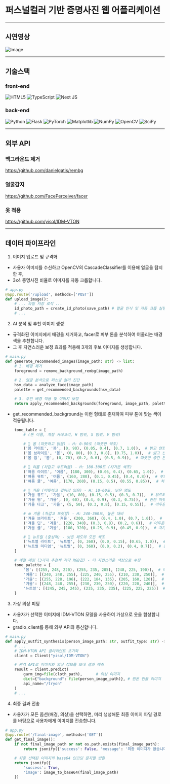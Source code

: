 # 퍼스널컬러 기반 증명사진 웹 어플리케이션
---
## 시연영상
![Image](https://github.com/user-attachments/assets/0e9c0f7c-9db6-486c-a5fa-de430d5513f9)

---
## 기술스택
### front-end
![HTML5](https://img.shields.io/badge/html5-%23E34F26.svg?style=for-the-badge&logo=html5&logoColor=white)
![TypeScript](https://img.shields.io/badge/typescript-%23007ACC.svg?style=for-the-badge&logo=typescript&logoColor=white)
![Next JS](https://img.shields.io/badge/Next-black?style=for-the-badge&logo=next.js&logoColor=white)

### back-end
![Python](https://img.shields.io/badge/python-3670A0?style=for-the-badge&logo=python&logoColor=ffdd54)
![Flask](https://img.shields.io/badge/flask-%23000.svg?style=for-the-badge&logo=flask&logoColor=white)
![PyTorch](https://img.shields.io/badge/PyTorch-%23EE4C2C.svg?style=for-the-badge&logo=PyTorch&logoColor=white)
![Matplotlib](https://img.shields.io/badge/Matplotlib-%23ffffff.svg?style=for-the-badge&logo=Matplotlib&logoColor=black)
![NumPy](https://img.shields.io/badge/numpy-%23013243.svg?style=for-the-badge&logo=numpy&logoColor=white)
![OpenCV](https://img.shields.io/badge/opencv-%23white.svg?style=for-the-badge&logo=opencv&logoColor=white)
![SciPy](https://img.shields.io/badge/SciPy-%230C55A5.svg?style=for-the-badge&logo=scipy&logoColor=%white)

---
## 외부 API
### 백그라운드 제거 
https://github.com/danielgatis/rembg  
### 얼굴감지
https://github.com/FacePerceiver/facer
### 옷 적용
https://github.com/yisol/IDM-VTON

---
## 데이터 파이프라인
1. 이미지 업로드 및 규격화
- 사용자 이미지를 수신하고 OpenCV의 CascadeClassifier를 이용해 얼굴을 탐지한 후,
- 3x4 증명사진 비율로 이미지를 자동 크롭합니다.
```python
# app.py
@app.route('/upload', methods=['POST'])
def upload_image():
    # ... 파일 저장 로직 ...
    id_photo_path = create_id_photo(save_path) # 얼굴 인식 및 자동 크롭 실행
    # ...
```

2. AI 분석 및 추천 이미지 생성
- 규격화된 이미지에서 배경을 제거하고, facer로 피부 톤을 분석하여 어울리는 배경색을 추천합니다.
- 그 후 자연스러운 보정 효과를 적용해 3개의 후보 이미지를 생성합니다.
```python
# main.py
def generate_recommended_images(image_path: str) -> list:
    # 1. 배경 제거
    foreground = remove_background_rembg(image_path)
    
    # 2. 얼굴 분석으로 퍼스널 컬러 진단
    hsv_data = analyze_face(image_path)
    palette = get_recommended_backgrounds(hsv_data)

    # 3. 추천 배경 적용 및 이미지 보정
    return apply_recommended_backgrounds(foreground, image_path, palette)
```

- get_recommended_background는 이런 형태로 존재하여 피부 톤에 맞는 색이 적용됩니다.
```python
    tone_table = [
        # (톤 이름, 계절 카테고리, H 범위, S 범위, V 범위)

        # 🌸 봄 (따뜻하고 밝음) - H: 0-90도 (따뜻한 색조)
        ('봄 라이트', '봄', (0, 90), (0.05, 0.4), (0.7, 1.0)),  # 밝고 연한 따뜻한 톤
        ('봄 브라이트', '봄', (0, 80), (0.3, 0.8), (0.75, 1.0)),  # 밝고 선명한 따뜻한 톤
        ('봄 웜', '봄', (0, 70), (0.2, 0.6), (0.5, 0.9)),  # 따뜻한 중간 톤

        # 🌊 여름 (차갑고 부드러움) - H: 180-300도 (차가운 색조)
        ('여름 라이트', '여름', (180, 300), (0.05, 0.4), (0.65, 1.0)),  # 밝고 연한 차가운 톤
        ('여름 뮤트', '여름', (160, 280), (0.1, 0.45), (0.4, 0.8)),  # 부드러운 차가운 톤
        ('여름 쿨', '여름', (170, 260), (0.15, 0.5), (0.55, 0.85)),  # 차가운 중간 톤

        # 🍂 가을 (따뜻하고 깊이감 있음) - H: 10-60도, 낮은 명도
        ('가을 뮤트', '가을', (10, 80), (0.15, 0.5), (0.3, 0.7)),  # 부드러운 따뜻한 어두운 톤
        ('가을 웜', '가을', (0, 60), (0.4, 0.9), (0.3, 0.75)),  # 진한 따뜻한 톤
        ('가을 다크', '가을', (5, 50), (0.3, 0.8), (0.15, 0.55)),  # 어두운 따뜻한 톤

        # ❄️ 겨울 (차갑고 또렷함) - H: 240-360도, 높은 대비
        ('겨울 브라이트', '겨울', (200, 360), (0.4, 1.0), (0.7, 1.0)),  # 밝고 선명한 차가운 톤
        ('겨울 딥', '겨울', (220, 340), (0.3, 0.8), (0.2, 0.6)),  # 어두운 차가운 톤
        ('겨울 쿨', '겨울', (180, 320), (0.25, 0.9), (0.45, 0.9)),  # 차가운 중간 톤

        # 🌟 뉴트럴 (중성적) - 낮은 채도의 모든 색조
        ('뉴트럴 라이트', '뉴트럴', (0, 360), (0.0, 0.15), (0.65, 1.0)),  # 매우 연한 중성 톤
        ('뉴트럴 미디엄', '뉴트럴', (0, 360), (0.0, 0.2), (0.4, 0.7)),  # 중간 중성 톤
    ]

    # 계절 매핑 (3가지 추천색 각각 RGB값) - 더 자연스러운 색상으로 수정
    tone_palette = {
        '봄': [(255, 248, 220), (255, 235, 205), (248, 225, 190)],  # 따뜻한 아이보리, 피치, 베이지
        '여름': [(240, 248, 255), (225, 240, 255), (210, 230, 250)],  # 시원한 블루 화이트
        '가을': [(255, 228, 196), (222, 184, 135), (205, 160, 120)],  # 따뜻한 베이지, 카키
        '겨울': [(248, 248, 255), (230, 230, 250), (220, 220, 240)],  # 차가운 화이트, 라벤더
        '뉴트럴': [(245, 245, 245), (235, 235, 235), (225, 225, 225)]  # 중성 그레이 톤
    }
```

3. 가상 의상 피팅
- 사용자가 선택한 이미지에 IDM-VTON 모델을 사용하여 가상으로 옷을 합성합니다.
- gradio_client를 통해 외부 API와 통신합니다.
```python
# main.py
def apply_outfit_synthesis(person_image_path: str, outfit_type: str) -> str:
    # ...
    # IDM-VTON API 클라이언트 초기화
    client = Client("yisol/IDM-VTON")

    # 원격 API로 이미지와 의상 정보를 보내 결과 예측
    result = client.predict(
        garm_img=file(cloth_path),      # 의상 이미지
        dict={"background": file(person_image_path)}, # 원본 인물 이미지
        api_name="/tryon"
    )
    # ...
```

4. 최종 결과 전송
- 사용자가 모든 옵션(배경, 의상)을 선택하면, 미리 생성해둔 최종 이미지 파일 경로를 바탕으로 사용자에게 이미지를 전송합니다.
```python
# app.py
@app.route('/final-image', methods=['GET'])
def get_final_image():
    if not final_image_path or not os.path.exists(final_image_path):
        return jsonify({'success': False, 'message': '최종 이미지가 없습니다'}), 400

    # 최종 선택된 이미지의 base64 인코딩 문자열 반환
    return jsonify({
        'success': True,
        'image': image_to_base64(final_image_path)
    })
```
